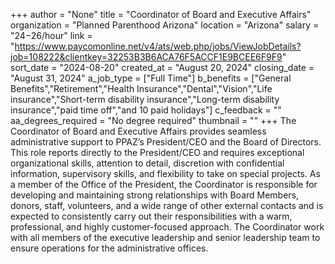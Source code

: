 +++
author = "None"
title = "Coordinator of Board and Executive Affairs"
organization = "Planned Parenthood Arizona"
location = "Arizona"
salary = "$24-$26/hour"
link = "https://www.paycomonline.net/v4/ats/web.php/jobs/ViewJobDetails?job=108222&clientkey=32253B3B6ACA76F5ACCF1E9BCEE6F9F9"
sort_date = "2024-08-20"
created_at = "August 20, 2024"
closing_date = "August 31, 2024"
a_job_type = ["Full Time"]
b_benefits = ["General Benefits","Retirement","Health Insurance","Dental","Vision","Life insurance","Short-term disability insurance","Long-term disability insurance","paid time off","and 10 paid holidays"]
c_feedback = ""
aa_degrees_required = "No degree required"
thumbnail = ""
+++
The Coordinator of Board and Executive Affairs provides seamless administrative support to PPAZ’s President/CEO and the Board of Directors. This role reports directly to the President/CEO and requires exceptional organizational skills, attention to detail, discretion with confidential information, supervisory skills, and flexibility to take on special projects. As a member of the Office of the President, the Coordinator is responsible for developing and maintaining strong relationships with Board Members, donors, staff, volunteers, and a wide range of other external contacts and is expected to consistently carry out their responsibilities with a warm, professional, and highly customer-focused approach. The Coordinator work with all members of the executive leadership and senior leadership team to ensure operations for the administrative offices.